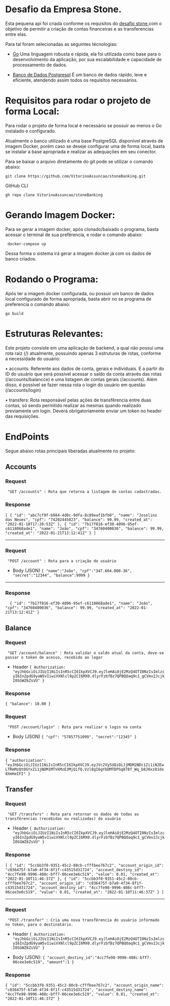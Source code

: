 # Desafio da Empresa Stone.

Esta pequena api foi criada conforme os requisitos do [desafio stone](https://gist.github.com/guilhermebr/fb0d5896d76634703d385a4c68b730d8),com o objetivo de permitir a criação de contas financeiras e as transferencias entre elas. 

Para tal foram selecionadas as seguintes técnologias:

* [Go](https://golang.org) Uma linguagem robusta e rápida, ela foi utilizada como base para o desenvolvimento da aplicação, por sua escalabilidade e capacidade de processamento de dados.

* [Banco de Dados Postgresql](https://www.postgresql.org) É um banco de dados rápido, leve e eficiente, atendendo assim todos os requisitos necessários.

# Requisitos para rodar o projeto de forma Local:

Para rodar o projeto de forma local é necessário se possuir ao menos o Go instalado e configurado.

Atualmente o banco utilizado é uma base PostgreSQL disponível através de imagem Docker, porém caso se deseje configurar uma de forma local, basta se instalar a base apropriada e realizar as adequações em seu conector.

Para se baixar o arquivo diretamente do git pode se utilizar o comando abaixo:

 ``` git clone https://github.com/VitorinoAssuncao/stoneBanking.git ```

GitHub CLI
 
 ``` gh repo clone VitorinoAssuncao/stoneBanking ```


# Gerando Imagem Docker:

Para se gerar a imagem docker, após clonado/baixado o programa, basta acessar o terminal de sua prefêrencia, e rodar o comando abaixo:

 ```  docker-compose up ```

Dessa forma o sistema irá gerar a imagem docker já com os dados de banco criados.

# Rodando o Programa:

Após ter a imagem docker configurada, ou possuir um banco de dados local configurado de forma apropriada, basta abrir no se programa de preferencia o comando abaixo:

``` go build ```

# Estruturas Relevantes:

Este projeto consiste em uma aplicação de backend, a qual não possui uma rota raiz (/) atualmente, possuindo apenas 3 estruturas de rotas, conforme a necessidade do usuário:

• accounts: Referente aos dados de conta, gerais e individuais. E a partir do ID do usuário que será possível acessar o saldo da conta através das rotas (/accounts/balancce) e uma listagem de contas gerais (/accounts). Além disso, é possível se fazer nessa rota o login do usuário em questão (/accounts/login)

• transfers: Rota responsável pelas ações de transfêrencia entre duas contas, só sendo permitido realizar as mesmas quando realizado previamente um login. Deverá obrigatoriamente enviar um token no header das requisições.

# EndPoints

Segue abaixo rotas principais liberadas atualmente no projeto:

## Accounts

### Request  
` "GET /accounts" : Rota que retorna a listagem de contas cadastradas.`

### Response  
`[
  {
		"id": "abc7cf9f-b984-4d0c-9dfa-8c89eaf1bfb0",
		"name": "Joselino das Neves",
		"cpf": "74202445023",
		"balance": 99.99,
		"created_at": "2022-01-18T17:28:53Z"
	},
  {
	"id": "7b17f816-ef30-4096-95ef-c6118068ade1",
	"name": "João",
	"cpf": "34760400036",
	"balance": 99.99,
	"created_at": "2022-01-21T13:12:41Z"
  }
]`
 
---

### Request
` "POST /account" : Rota para a criação do usuário`

- Body (JSON)
`{
	"name":"João",
	"cpf":"347.604.000-36",
	"secret":"12344",
	"balance":9999
}`
---
### Response
`  {
	"id": "7b17f816-ef30-4096-95ef-c6118068ade1",
	"name": "João",
	"cpf": "34760400036",
	"balance": 99.99,
	"created_at": "2022-01-21T13:12:41Z"
}`


## Balance
### Request
` "GET /account/balance" : Rota validar o saldo atual da conta, deve-se passar o token de acesso, recebido ao logar`

- Header 
`{
	Authorization: "eyJhbGciOiJIUzI1NiIsInR5cCI6IkpXVCJ9.eyJleHAiOjE2MzQ4OTI0NzIsImlzcyI6InZpdG9yaW5vIiwiVXNlcl9pZCI6MX0.dlyrFzbfBz7QPBQOaq9c1_gCVmv2JcjkI0SGWZ6ZsVU"
}`


### Response
`{
  "balance": 10.00
}`

### Request
` "POST /account/login" : Rota para realizar o login na conta`

- Body (JSON)
`{
	"cpf": "57857751099",
	"secret":"12345"
}`

### Response
`{
	"authorization": "eyJhbGciOiJIUzI1NiIsInR5cCI6IkpXVCJ9.eyJVc2VySUQiOiJjMDM2NDc1Zi1iN2EwLTRmMzQtOGYxZi1jNDM1MTVkMzE3MjQifQ.Vzl8gI6gYbDMTDPhq878f_Wq_b8J0xz81do8XmHeIFI"
}`

## Transfer

### Request
` "GET /transfers" : Rota para retornar os dados de todas as transfêrencias (recebidas ou realizadas) do usuário`

- Header 
`{
	Authorization: "eyJhbGciOiJIUzI1NiIsInR5cCI6IkpXVCJ9.eyJleHAiOjE2MzQ4OTI0NzIsImlzcyI6InZpdG9yaW5vIiwiVXNlcl9pZCI6MX0.dlyrFzbfBz7QPBQOaq9c1_gCVmv2JcjkI0SGWZ6ZsVU"
}`

### Response  
`[
	{
		"id": "5ccbb3f0-9351-45c2-80cb-cfffbee767c2",
		"account_origin_id": "c036475f-b7a0-4f34-8f1f-c43515d31724",
		"account_destiny_id": "4cc7fe98-9996-408c-bff7-06cee3e6c519",
		"value": 0.01,
		"created_at": "2022-01-10T11:46:37Z"
	},
  	{
		"id": "5ccbb3f0-9351-45c2-80cb-cfffbee767c2",
		"account_origin_id": "c036475f-b7a0-4f34-8f1f-c43515d31724",
		"account_destiny_id": "4cc7fe98-9996-408c-bff7-06cee3e6c519",
		"value": 0.01,
		"created_at": "2022-01-10T11:46:37Z"
	}
]`

---

### Request
` "POST /transfer" : Cria uma nova transfêrencia do usuário informado no token, para o destinatário.`

- Header 
`{
	Authorization: "eyJhbGciOiJIUzI1NiIsInR5cCI6IkpXVCJ9.eyJleHAiOjE2MzQ4OTI0NzIsImlzcyI6InZpdG9yaW5vIiwiVXNlcl9pZCI6MX0.dlyrFzbfBz7QPBQOaq9c1_gCVmv2JcjkI0SGWZ6ZsVU"
}`

- Body (JSON):
`{
	"account_destiny_id":"4cc7fe98-9996-408c-bff7-06cee3e6c519",
	"amount":1
}`

### Response

`{
	"id": "5ccbb3f0-9351-45c2-80cb-cfffbee767c2",
	"account_origin_name": "c036475f-b7a0-4f34-8f1f-c43515d31724",
	"account_destiny_name": "4cc7fe98-9996-408c-bff7-06cee3e6c519",
	"value": 0.01,
	"created_at": "2022-01-10T11:46:37Z"
}`

